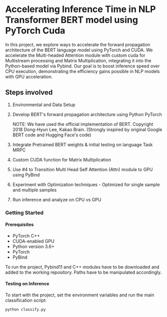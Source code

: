 # Accelerating Inference Time in NLP Transformer BERT model using PyTorch Cuda

In this project, we explore ways to accelerate the forward propagation architecture of the BERT language model using PyTorch and CUDA. We accelerate the Multi-headed Attention module with custom cuda for Multistream processing and Matrix Multiplication, integrating it into the Python-based model via Pybind. Our goal is to boost inference speed over CPU execution, demonstrating the efficiency gains possible in NLP models with GPU acceleration.

## Steps involved
1. Environmental and Data Setup
2. Develop BERT's forward propagation architecture using Python PyTorch
   
   NOTE: We have used the official implementation of BERT.
   Copyright 2018 Dong-Hyun Lee, Kakao Brain.
   (Strongly inspired by original Google BERT code and Hugging Face's code)
   
4. Integrate Pretrained BERT weights & initial testing on language Task MRPC 
5. Custom CUDA function for Matrix Multiplication
6. Use #4 to Transition Multi Head Self Attention (Attn) module to GPU using PyBind
7. Experiment with Optimization techniques - Optimized for single sample and multiple samples 
8. Run inference and analyze on CPU vs GPU

### Getting Started

#### Prerequisites
- PyTorch C++ 
- CUDA-enabled GPU
- Python version 3.6+
- PyTorch
- PyBind

To run the project, Pybind11 and C++ modules have to be downloaded and added to the working repository. Paths have to be manipulated accordingly.

#### Testing on Inference
To start with the project, set the environment variables and run the main classification script:

```bash
python classify.py 
